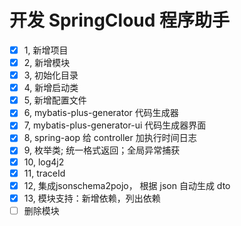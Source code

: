 # 开发 SpringCloud 程序助手

- [x] 1, 新增项目
- [x] 2, 新增模块
- [x] 3, 初始化目录
- [x] 4, 新增启动类
- [x] 5, 新增配置文件
- [x] 6, mybatis-plus-generator 代码生成器
- [x] 7, mybatis-plus-generator-ui 代码生成器界面
- [x] 8, spring-aop 给 controller 加执行时间日志
- [x] 9, 枚举类; 统一格式返回；全局异常捕获
- [x] 10, log4j2
- [x] 11, traceId
- [x] 12, 集成jsonschema2pojo， 根据 json 自动生成 dto
- [x] 13, 模块支持：新增依赖，列出依赖
- [ ] 删除模块
